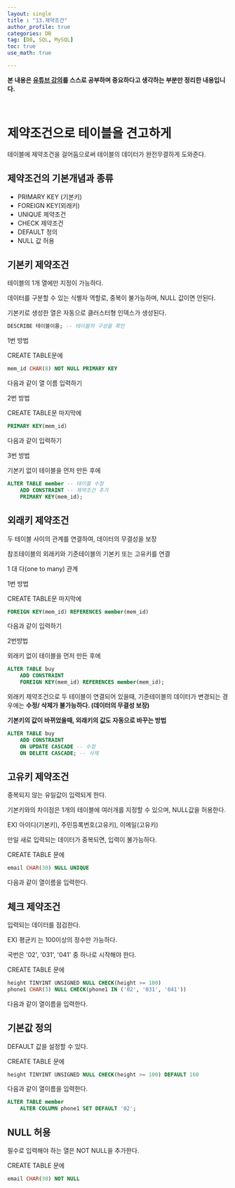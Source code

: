 ```yaml
---
layout: single
title : "13.제약조건"
author_profile: true
categories: DB
tag: [DB, SQL, MySQL] 
toc: true
use_math: true

---
```




**본 내용은 [유튜브 강의](https://www.youtube.com/watch?v=lBk5YhLZevs&list=PLVsNizTWUw7GCfy5RH27cQL5MeKYnl8Pm&index=15)를 스스로 공부하며 중요하다고 생각하는 부분만 정리한 내용입니다.**

<br>

# 제약조건으로 테이블을 견고하게

테이블에 제약조건을 걸어둠으로써 테이블의 데이터가 완전무결하게 도와준다.



## 제약조건의 기본개념과 종류



- PRIMARY KEY (기본키)
- FOREIGN KEY(외래키)
- UNIQUE 제약조건
- CHECK 제약조건
- DEFAULT 정의
- NULL 값 허용



## 기본키 제약조건

테이블의 1개 열에만 지정이 가능하다.

데이터를 구분할 수 있는 식별자 역할로, 중복이 불가능하며, NULL 값이면 안된다.

기본키로 생성한 열은 자동으로 클러스터형 인덱스가 생성된다.



```sql
DESCRIBE 테이블이름; -- 테이블의 구성을 확인
```



1번 방법

CREATE TABLE문에

```sql
mem_id CHAR(8) NOT NULL PRIMARY KEY
```

다음과 같이 열 이름 입력하기



2번 방법

CREATE TABLE문 마지막에

```sql
PRIMARY KEY(mem_id)
```

다음과 같이 입력하기



3번 방법

기본키 없이 테이블을 먼저 만든 후에

```sql
ALTER TABLE member -- 테이블 수정
	ADD CONSTRAINT -- 제약조건 추가
	PRIMARY KEY(mem_id);
```



## 외래키 제약조건

두 테이블 사이의 관계를 연결하여, 데이터의 무결성을 보장

참조테이블의 외래키와 기준테이블의 기본키 또는 고유키를 연결

1 대 다(one to many) 관계



1번 방법

CREATE TABLE문 마지막에

```sql
FOREIGN KEY(mem_id) REFERENCES member(mem_id)
```

다음과 같이 입력하기



2번방법

외래키 없이 테이블을 먼저 만든 후에

```sql
ALTER TABLE buy
	ADD CONSTRAINT
	FOREIGN KEY(mem_id) REFERENCES member(mem_id);
```



외래키 제약조건으로 두 테이블이 연결되어 있을때, 기준테이블의 데이터가 변경되는 경우에는 **수정/ 삭제가 불가능하다. (데이터의 무결성 보장)**



**기본키의 값이 바뀌었을때, 외래키의 값도 자동으로 바꾸는 방법**

```sql
ALTER TABLE buy
	ADD CONSTRAINT
	ON UPDATE CASCADE -- 수정
	ON DELETE CASCADE; -- 삭제
```



## 고유키 제약조건

중복되지 않는 유일값이 입력되게 한다.

기본키와의 차이점은 1개의 테이블에 여러개를 지정할 수 있으며, NULL값을 허용한다.

EX) 아이디(기본키), 주민등록번호(고유키), 이메일(고유키)



만일 새로 입력되는 데이터가 중복되면, 입력이 불가능하다.



CREATE TABLE 문에 

```sql
email CHAR(30) NULL UNIQUE
```

다음과 같이 열이름을 입력한다.



## 체크 제약조건

입력되는 데이터를 점검한다.

EX) 평균키 는 100이상의 정수만 가능하다.

국번은 '02', '031', '041' 중 하나로 시작해야 한다.



CREATE TABLE 문에 

```sql
height TINYINT UNSIGNED NULL CHECK(height >= 100)
phone1 CHAR(3) NULL CHECK(phone1 IN ('02', '031', '041'))
```

다음과 같이 열이름을 입력한다.



## 기본값 정의

DEFAULT 값을 설정할 수 있다.



CREATE TABLE 문에 

```sql
height TINYINT UNSIGNED NULL CHECK(height >= 100) DEFAULT 160
```

다음과 같이 열이름을 입력한다.



```sql
ALTER TABLE member
	ALTER COLUMN phone1 SET DEFAULT '02';
```



## NULL 허용

필수로 입력해야 하는 열은 NOT NULL을 추가한다.



CREATE TABLE 문에

```sql
email CHAR(30) NOT NULL
```

